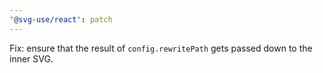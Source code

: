 ```yaml
---
'@svg-use/react': patch
---
```


Fix: ensure that the result of `config.rewritePath` gets passed down to the
inner SVG.
